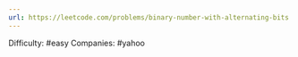 ```yaml
---
url: https://leetcode.com/problems/binary-number-with-alternating-bits
---
```


Difficulty: #easy
Companies: #yahoo